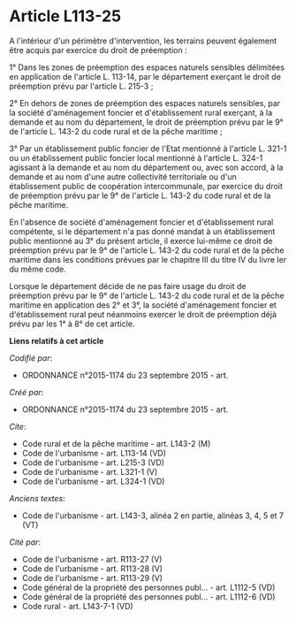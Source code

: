 # Article L113-25

A l'intérieur d'un périmètre d'intervention, les terrains peuvent également être acquis par exercice du droit de
préemption : 

1° Dans les zones de préemption des espaces naturels sensibles délimitées en application de l'article L. 113-14, par le
département exerçant le droit de préemption prévu par l'article L. 215-3 ; 

2° En dehors de zones de préemption des espaces naturels sensibles, par la société d'aménagement foncier et d'établissement
rural exerçant, à la demande et au nom du département, le droit de préemption prévu par le 9° de l'article L. 143-2 du code
rural et de la pêche maritime ; 

3° Par un établissement public foncier de l'Etat mentionné à l'article L. 321-1 ou un établissement public foncier local
mentionné à l'article L. 324-1 agissant à la demande et au nom du département ou, avec son accord, à la demande et au nom
d'une autre collectivité territoriale ou d'un établissement public de coopération intercommunale, par exercice du droit de
préemption prévu par le 9° de l'article L. 143-2 du code rural et de la pêche maritime. 

En l'absence de société d'aménagement foncier et d'établissement rural compétente, si le département n'a pas donné mandat à
un établissement public mentionné au 3° du présent article, il exerce lui-même ce droit de préemption prévu par le 9° de
l'article L. 143-2 du code rural et de la pêche maritime dans les conditions prévues par le chapitre III du titre IV du livre
Ier du même code. 

Lorsque le département décide de ne pas faire usage du droit de préemption prévu par le 9° de l'article L. 143-2 du code
rural et de la pêche maritime en application des 2° et 3°, la société d'aménagement foncier et d'établissement rural peut
néanmoins exercer le droit de préemption déjà prévu par les 1° à 8° de cet article.

**Liens relatifs à cet article**

_Codifié par_:

  - ORDONNANCE n°2015-1174 du 23 septembre 2015 - art.

_Créé par_:

  - ORDONNANCE n°2015-1174 du 23 septembre 2015 - art.

_Cite_:

  - Code rural et de la pêche maritime - art. L143-2 (M)
  - Code de l'urbanisme - art. L113-14 (VD)
  - Code de l'urbanisme - art. L215-3 (VD)
  - Code de l'urbanisme - art. L321-1 (V)
  - Code de l'urbanisme - art. L324-1 (VD)

_Anciens textes_:

  - Code de l'urbanisme - art. L143-3, alinéa 2 en partie, alinéas 3, 4, 5 et 7 (VT)

_Cité par_:

  - Code de l'urbanisme - art. R113-27 (V)
  - Code de l'urbanisme - art. R113-28 (V)
  - Code de l'urbanisme - art. R113-29 (V)
  - Code général de la propriété des personnes publ... - art. L1112-5 (VD)
  - Code général de la propriété des personnes publ... - art. L1112-6 (VD)
  - Code rural - art. L143-7-1 (VD)
